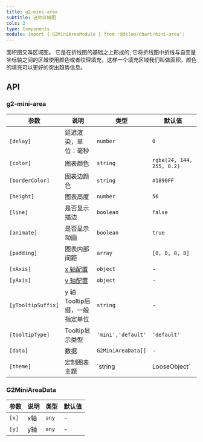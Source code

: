 ```yaml
---
title: g2-mini-area
subtitle: 迷你区域图
cols: 2
type: Components
module: import { G2MiniAreaModule } from '@delon/chart/mini-area';
---
```


面积图又叫区域图。 它是在折线图的基础之上形成的, 它将折线图中折线与自变量坐标轴之间的区域使用颜色或者纹理填充，这样一个填充区域我们叫做面积，颜色的填充可以更好的突出趋势信息。

## API

### g2-mini-area

| 参数      | 说明                   | 类型         | 默认值 |
|----------|------------------------|-------------|-------|
| `[delay]` | 延迟渲染，单位：毫秒 | `number` | `0` |
| `[color]` | 图表颜色 | `string` | `rgba(24, 144, 255, 0.2)` |
| `[borderColor]` | 图表边颜色 | `string` | `#1890FF` |
| `[height]` | 图表高度 | `number` | `56` |
| `[line]` | 是否显示描边 | `boolean` | `false` |
| `[animate]` | 是否显示动画 | `boolean` | `true` |
| `[padding]` | 图表内部间距 | `array` | `[8, 8, 8, 8]` |
| `[xAxis]` | [x 轴配置](https://www.yuque.com/antv/g2-docs/api-chart#frgaiw) | `object` | - |
| `[yAxis]` | [y 轴配置](https://www.yuque.com/antv/g2-docs/api-chart#frgaiw) | `object` | - |
| `[yTooltipSuffix]` | y 轴Tooltip后缀，一般指定单位 | `string` | - |
| `[tooltipType]` | Tooltip显示类型 | `'mini','default'` | `'default'` |
| `[data]` | 数据 | `G2MiniAreaData[]` | - |
| `[theme]` | 定制图表主题 | `string | LooseObject` | - |

### G2MiniAreaData

| 参数  | 说明 | 类型     | 默认值 |
|-------|-----|----------|--------|
| `[x]` | x轴  | `any` | -      |
| `[y]` | y轴  | `any` | -      |
